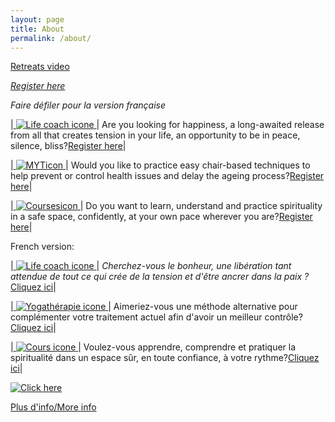 ```yaml
---
layout: page
title: About
permalink: /about/
---
```

[Retreats video](/assets/images/RetreatsVideo.mp4 "Retreats video")

<i> [Register here](https://tyltonline.github.io/contact/) </i>

<i> Faire défiler pour la version française </i>

|<a href="https://tyltonline.github.io/contact/"> ![Life coach icone](/assets/images/Lifecoach2.png "Life coach icone") </a> | Are you looking for happiness, a long-awaited release from all that creates tension in your life, an opportunity to be in peace, silence, bliss?[Register here](https://tyltonline.github.io/contact/)|
  

|<a href="https://tyltonline.github.io/contact/"> ![MYTicon](/assets/images/MYTicon.png "MYTicon") </a> | Would you like to practice easy chair-based techniques to help prevent or control health issues and delay the ageing process?[Register here](https://tyltonline.github.io/contact/)|

|<a href="https://tyltonline.github.io/contact/"> ![Coursesicon](/assets/images/Coursesicon.png "Coursesicon") </a> | Do you want to learn, understand and practice spirituality in a safe space, confidently, at your own pace wherever you are?[Register here](https://tyltonline.github.io/contact/)|

French version:

|<a href="https://tyltonline.github.io/contact/"> ![Life coach icone](/assets/images/Lifecoach2.png "Life coach icone") </a> |  <i> Cherchez-vous le bonheur, une libération tant attendue de tout ce qui crée de la tension et d'être ancrer dans la paix ? </i> [Cliquez ici](https://tyltonline.github.io/contact/)|
  

|<a href="https://tyltonline.github.io/contact/"> ![Yogathérapie icone](/assets/images/YTM2.png "Yogathérapie icone") </a> | Aimeriez-vous une méthode alternative pour complémenter votre traitement actuel afin d'avoir un meilleur contrôle?[Cliquez ici](https://tyltonline.github.io/contact/)|

|<a href="https://tyltonline.github.io/contact/"> ![Cours icone](/assets/images/cours3.png "Cours icone") </a> | Voulez-vous apprendre, comprendre et pratiquer la spiritualité dans un espace sûr, en toute confiance, à votre rythme?[Cliquez ici](https://tyltonline.github.io/contact/)|

<a href="https://tyltonline.github.io/contact/"> ![Click here](/assets/images/butterfly.png "Click here") </a>

[Plus d'info/More info](https://tyltonline.github.io/offres/)

